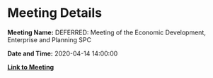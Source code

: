 # Meeting Details

**Meeting Name:** DEFERRED: Meeting of the Economic Development, Enterprise and Planning SPC

**Date and Time:** 2020-04-14 14:00:00

**[Link to Meeting](https://www.limerick.ie/council/whats-on/meeting-economic-development-enterprise-and-planning-spc-17)**
